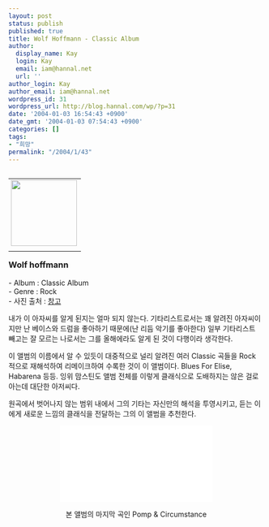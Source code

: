 ```yaml
---
layout: post
status: publish
published: true
title: Wolf Hoffmann - Classic Album
author:
  display_name: Kay
  login: Kay
  email: iam@hannal.net
  url: ''
author_login: Kay
author_email: iam@hannal.net
wordpress_id: 31
wordpress_url: http://blog.hannal.com/wp/?p=31
date: '2004-01-03 16:54:43 +0900'
date_gmt: '2004-01-03 07:54:43 +0900'
categories: []
tags:
- "희망"
permalink: "/2004/1/43"
---
```

<table align="right">
<tr>
<td style="padding-left:5"><center><img src="http://blog.hannal.com/tt-attach/0322/040322132643707151/429330.jpg" width="130" height="130"/></center></td>
</tr>
<tr>
<td class="centerphoto"> </td>
</tr>
</table>
<h3>Wolf hoffmann</h3>
<p>
- Album : Classic Album<br />
- Genre : Rock<br />
- 사진 출처 : <a href='http://www.changgo.com' target='_blank'>창고</a></p>
<p>내가 이 아자씨를 알게 된지는 얼마 되지 않는다. 기타리스트로서는 꽤 알려진 아자씨이지만 난 베이스와 드럼을 좋아하기 때문에(난 리듬 악기를 좋아한다) 일부 기타리스트 빼고는 잘 모르는 나로서는 그를 올해에라도 알게 된 것이 다행이라 생각한다.</p>
<p>이 앨범의 이름에서 알 수 있듯이 대중적으로 널리 알려진 여러 Classic 곡들을 Rock 적으로 재해석하여 리메이크하여 수록한 것이 이 앨범이다. Blues For Elise, Habarena 등등. 잉위 맘스틴도 앨범 전체를 이렇게 클래식으로 도배하지는 않은 걸로 아는데 대단한 아저씨다.</p>
<p>원곡에서 벗어나지 않는 범위 내에서 그의 기타는 자신만의 해석을 투영시키고, 듣는 이에게 새로운 느낌의 클래식을 전달하는 그의 이 앨범을 추천한다.</p>
<p><center><embed src='/blog/download/Pomp_n_Circumstance.wma' autostart='false'/></p>
<p>본 앨범의 마지막 곡인 Pomp & Circumstance</center></p>
